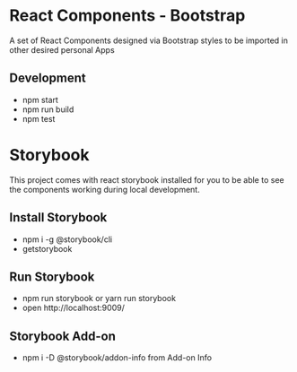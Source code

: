 # React Components - Bootstrap

A set of React Components designed via Bootstrap styles to be imported in other desired personal Apps

## Development

* npm start
* npm run build
* npm test

# Storybook

This project comes with react storybook installed for you to be able to see the components working during local development.

## Install Storybook

* npm i -g @storybook/cli
* getstorybook

## Run Storybook

* npm run storybook or yarn run storybook
* open http://localhost:9009/

## Storybook Add-on

* npm i -D @storybook/addon-info from Add-on Info
